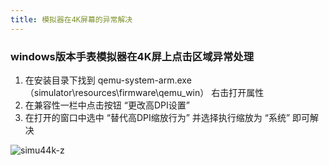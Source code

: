 ```yaml
---
title: 模拟器在4K屏幕的异常解决
---
```


### windows版本手表模拟器在4K屏上点击区域异常处理

1. 在安装目录下找到 qemu-system-arm.exe（simulator\resources\firmware\qemu_win） 右击打开属性
2. 在兼容性一栏中点击按钮 “更改高DPI设置”
3. 在打开的窗口中选中 “替代高DPI缩放行为” 并选择执行缩放为 “系统” 即可解决

![simu44k-z](/img/docs/guides/faq/simulator/simu44k-z.png)
